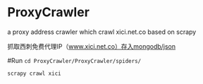 ProxyCrawler
============

a proxy address crawler which crawl xici.net.co based on scrapy

抓取西刺免费代理IP（www.xici.net.co）存入mongodb/json

#Run
``cd ProxyCrawler/ProxyCrawler/spiders/``

``scrapy crawl xici``

